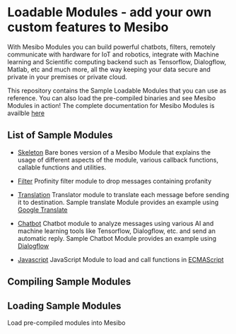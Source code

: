 # Loadable Modules - add your own custom features to Mesibo

With Mesibo Modules you can build powerful chatbots, filters, remotely communicate with hardware for IoT and robotics, integrate with Machine learning and Scientific computing backend such as Tensorflow, Dialogflow, Matlab, etc and much more, all the way keeping your data secure and private in your premises or private cloud.

This repository contains the Sample Loadable Modules that you can use as reference. You can also load the pre-compiled binaries and see Mesibo Modules in action! The complete documentation for Mesibo Modules is availble [here](https://mesibo.com/documentation/loadable-modules/)

## List of Sample Modules 

- [Skeleton](https://github.com/Nagendra1997/mesibo-documentation/blob/master/skeleton.md)   Bare bones version of a Mesibo Module that explains the usage of different aspects of the module, various callback functions, callable functions and utilities.

- [Filter]()   Profinity filter module to drop messages containing profanity

- [Translation]()   Translator module to translate each message before sending it to destination. Sample translate Module provides an example using [Google Translate](https://cloud.google.com/translate)

- [Chatbot](https://github.com/Nagendra1997/mesibo-documentation/blob/master/chatbot.md)   Chatbot module to analyze messages using various AI and machine learning tools like Tensorflow, Dialogflow, etc. and send an automatic reply. Sample Chatbot Module provides an example using [Dialogflow](https://dialogflow.com)

- [Javascript]()   JavaScript Module to load and call functions in [ECMAScript](http://www.ecma-international.org/ecma-262/5.1/)

## Compiling Sample Modules

## Loading Sample Modules
Load pre-compiled modules into Mesibo
